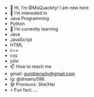 - 👋 Hi, I’m @MsQuackity! I am new here
- 👀 I’m interested in
- Java Programming
- Python
- 🌱 I’m currently learning
- Java
- JavaScript
- HTML
- c++
- css
- julia
- 📫 How to reach me
- gmail: gumblenady@gmail.com
- ig: @dreamy096
- 😄 Pronouns: She/Her
- ⚡ Fun fact: ...

<!---
MsQuackity/MsQuackity is a ✨ special ✨ repository because its `README.md` (this file) appears on your GitHub profile.
You can click the Preview link to take a look at your changes.
--->
